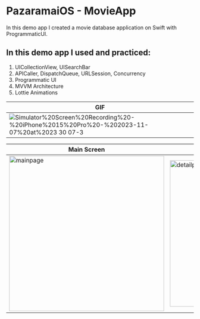 # PazaramaiOS - MovieApp
In this demo app I created a movie database application on Swift with ProgrammaticUI.

## In this demo app I used and practiced:
1. UICollectionView, UISearchBar
2. APICaller, DispatchQueue, URLSession, Concurrency
3. Programmatic UI
4. MVVM Architecture
5. Lottie Animations

| GIF |
|----------------------------------|
|  ![Simulator%20Screen%20Recording%20-%20iPhone%2015%20Pro%20-%202023-11-07%20at%2023 30 07-3](https://github.com/MehmetKaan96/PazaramaiOS-MovieApp/assets/94564308/eeecd8e8-7dda-4c49-8c4f-ede33366dd04)  |


| Main Screen | Detail Screen | No Result Screen |
| ------------ | ----------- | ------------- | 
| <img width="416" alt="mainpage" src="https://github.com/MehmetKaan96/PazaramaiOS-MovieApp/assets/94564308/7e3b9ce2-5177-43ce-8f71-3f205472a8c6">| <img width="392" alt="detailpage" src="https://github.com/MehmetKaan96/PazaramaiOS-MovieApp/assets/94564308/69aa4508-6854-4241-9f12-9af3af3b4a71">  |<img width="395" alt="noresult" src="https://github.com/MehmetKaan96/PazaramaiOS-MovieApp/assets/94564308/3d09cc24-13b9-4b6a-bbc0-8b6ca907596d">|
